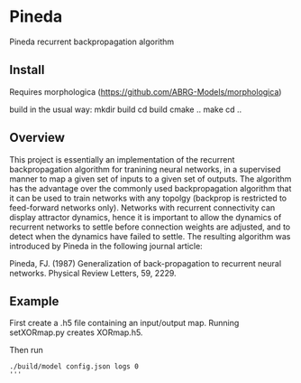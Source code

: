# Pineda

Pineda recurrent backpropagation algorithm

## Install

Requires morphologica (https://github.com/ABRG-Models/morphologica)

build in the usual way: mkdir build cd build cmake .. make cd ..

## Overview

This project is essentially an implementation of the recurrent backpropagation algorithm for tranining neural networks, in a supervised manner to map a given set of inputs to a given set of outputs. The algorithm has the advantage over the commonly used backpropagation algorithm that it can be used to train networks with any topolgy (backprop is restricted to feed-forward networks only). Networks with recurrent connectivity can display attractor dynamics, hence it is important to allow the dynamics of recurrent networks to settle before connection weights are adjusted, and to detect when the dynamics have failed to settle. The resulting algorithm was introduced by Pineda in the following journal article:

Pineda, FJ. (1987) Generalization of back-propagation to recurrent neural networks. Physical Review Letters, 59, 2229.

## Example

First create a .h5 file containing an input/output map. Running setXORmap.py creates XORmap.h5. 

Then run
```
./build/model config.json logs 0
'''
